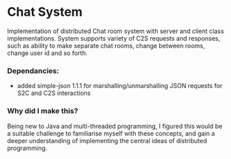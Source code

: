 # Chat System
Implementation of distributed Chat room system with server and client class implementations. 
System supports variety of C2S requests and responses, such as ability to make separate chat rooms, 
change between rooms, change user id and so forth. 


### Dependancies:
 - added simple-json 1.1.1 for marshalling/unmarshalling JSON requests for S2C and C2S interactions


### Why did I make this?
Being new to Java and multi-threaded programming, I figured this would be a suitable challenge to 
familiarise myself with these concepts, and gain a deeper understanding of implementing the central
ideas of distributed programming.
